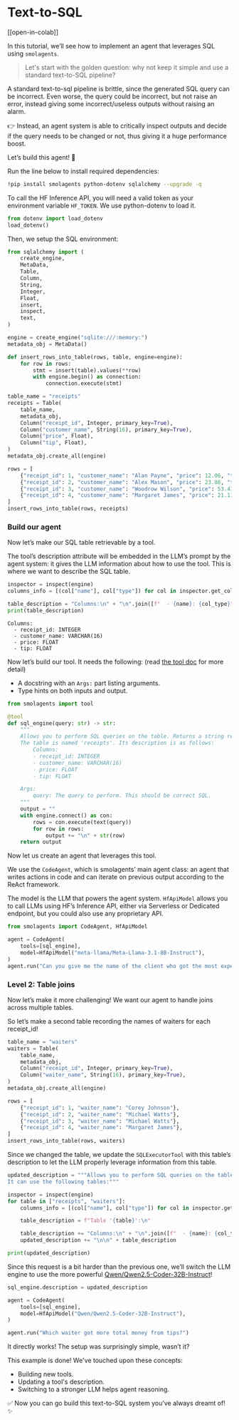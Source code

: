 <!--Copyright 2024 The HuggingFace Team. All rights reserved.

Licensed under the Apache License, Version 2.0 (the "License"); you may not use this file except in compliance with
the License. You may obtain a copy of the License at

http://www.apache.org/licenses/LICENSE-2.0

Unless required by applicable law or agreed to in writing, software distributed under the License is distributed on
an "AS IS" BASIS, WITHOUT WARRANTIES OR CONDITIONS OF ANY KIND, either express or implied. See the License for the
specific language governing permissions and limitations under the License.

⚠️ Note that this file is in Markdown but contain specific syntax for our doc-builder (similar to MDX) that may not be
rendered properly in your Markdown viewer.

-->
# Text-to-SQL

[[open-in-colab]]

In this tutorial, we’ll see how to implement an agent that leverages SQL using `smolagents`.

> Let's start with the golden question: why not keep it simple and use a standard text-to-SQL pipeline?

A standard text-to-sql pipeline is brittle, since the generated SQL query can be incorrect. Even worse, the query could be incorrect, but not raise an error, instead giving some incorrect/useless outputs without raising an alarm.

👉 Instead, an agent system is able to critically inspect outputs and decide if the query needs to be changed or not, thus giving it a huge performance boost.

Let’s build this agent! 💪

Run the line below to install required dependencies:
```bash
!pip install smolagents python-dotenv sqlalchemy --upgrade -q
```
To call the HF Inference API, you will need a valid token as your environment variable `HF_TOKEN`.
We use python-dotenv to load it.
```py
from dotenv import load_dotenv
load_dotenv()
```

Then, we setup the SQL environment:
```py
from sqlalchemy import (
    create_engine,
    MetaData,
    Table,
    Column,
    String,
    Integer,
    Float,
    insert,
    inspect,
    text,
)

engine = create_engine("sqlite:///:memory:")
metadata_obj = MetaData()

def insert_rows_into_table(rows, table, engine=engine):
    for row in rows:
        stmt = insert(table).values(**row)
        with engine.begin() as connection:
            connection.execute(stmt)

table_name = "receipts"
receipts = Table(
    table_name,
    metadata_obj,
    Column("receipt_id", Integer, primary_key=True),
    Column("customer_name", String(16), primary_key=True),
    Column("price", Float),
    Column("tip", Float),
)
metadata_obj.create_all(engine)

rows = [
    {"receipt_id": 1, "customer_name": "Alan Payne", "price": 12.06, "tip": 1.20},
    {"receipt_id": 2, "customer_name": "Alex Mason", "price": 23.86, "tip": 0.24},
    {"receipt_id": 3, "customer_name": "Woodrow Wilson", "price": 53.43, "tip": 5.43},
    {"receipt_id": 4, "customer_name": "Margaret James", "price": 21.11, "tip": 1.00},
]
insert_rows_into_table(rows, receipts)
```

### Build our agent

Now let’s make our SQL table retrievable by a tool.

The tool’s description attribute will be embedded in the LLM’s prompt by the agent system: it gives the LLM information about how to use the tool. This is where we want to describe the SQL table.

```py
inspector = inspect(engine)
columns_info = [(col["name"], col["type"]) for col in inspector.get_columns("receipts")]

table_description = "Columns:\n" + "\n".join([f"  - {name}: {col_type}" for name, col_type in columns_info])
print(table_description)
```

```text
Columns:
  - receipt_id: INTEGER
  - customer_name: VARCHAR(16)
  - price: FLOAT
  - tip: FLOAT
```

Now let’s build our tool. It needs the following: (read [the tool doc](../tutorials/tools) for more detail)
- A docstring with an `Args:` part listing arguments.
- Type hints on both inputs and output.

```py
from smolagents import tool

@tool
def sql_engine(query: str) -> str:
    """
    Allows you to perform SQL queries on the table. Returns a string representation of the result.
    The table is named 'receipts'. Its description is as follows:
        Columns:
        - receipt_id: INTEGER
        - customer_name: VARCHAR(16)
        - price: FLOAT
        - tip: FLOAT

    Args:
        query: The query to perform. This should be correct SQL.
    """
    output = ""
    with engine.connect() as con:
        rows = con.execute(text(query))
        for row in rows:
            output += "\n" + str(row)
    return output
```

Now let us create an agent that leverages this tool.

We use the `CodeAgent`, which is smolagents’ main agent class: an agent that writes actions in code and can iterate on previous output according to the ReAct framework.

The model is the LLM that powers the agent system. `HfApiModel` allows you to call LLMs using HF’s Inference API, either via Serverless or Dedicated endpoint, but you could also use any proprietary API.

```py
from smolagents import CodeAgent, HfApiModel

agent = CodeAgent(
    tools=[sql_engine],
    model=HfApiModel("meta-llama/Meta-Llama-3.1-8B-Instruct"),
)
agent.run("Can you give me the name of the client who got the most expensive receipt?")
```

### Level 2: Table joins

Now let’s make it more challenging! We want our agent to handle joins across multiple tables.

So let’s make a second table recording the names of waiters for each receipt_id!

```py
table_name = "waiters"
waiters = Table(
    table_name,
    metadata_obj,
    Column("receipt_id", Integer, primary_key=True),
    Column("waiter_name", String(16), primary_key=True),
)
metadata_obj.create_all(engine)

rows = [
    {"receipt_id": 1, "waiter_name": "Corey Johnson"},
    {"receipt_id": 2, "waiter_name": "Michael Watts"},
    {"receipt_id": 3, "waiter_name": "Michael Watts"},
    {"receipt_id": 4, "waiter_name": "Margaret James"},
]
insert_rows_into_table(rows, waiters)
```
Since we changed the table, we update the `SQLExecutorTool` with this table’s description to let the LLM properly leverage information from this table.

```py
updated_description = """Allows you to perform SQL queries on the table. Beware that this tool's output is a string representation of the execution output.
It can use the following tables:"""

inspector = inspect(engine)
for table in ["receipts", "waiters"]:
    columns_info = [(col["name"], col["type"]) for col in inspector.get_columns(table)]

    table_description = f"Table '{table}':\n"

    table_description += "Columns:\n" + "\n".join([f"  - {name}: {col_type}" for name, col_type in columns_info])
    updated_description += "\n\n" + table_description

print(updated_description)
```
Since this request is a bit harder than the previous one, we’ll switch the LLM engine to use the more powerful [Qwen/Qwen2.5-Coder-32B-Instruct](https://huggingface.co/Qwen/Qwen2.5-Coder-32B-Instruct)!

```py
sql_engine.description = updated_description

agent = CodeAgent(
    tools=[sql_engine],
    model=HfApiModel("Qwen/Qwen2.5-Coder-32B-Instruct"),
)

agent.run("Which waiter got more total money from tips?")
```
It directly works! The setup was surprisingly simple, wasn’t it?

This example is done! We've touched upon these concepts:
- Building new tools.
- Updating a tool's description.
- Switching to a stronger LLM helps agent reasoning.

✅ Now you can go build this text-to-SQL system you’ve always dreamt of! ✨